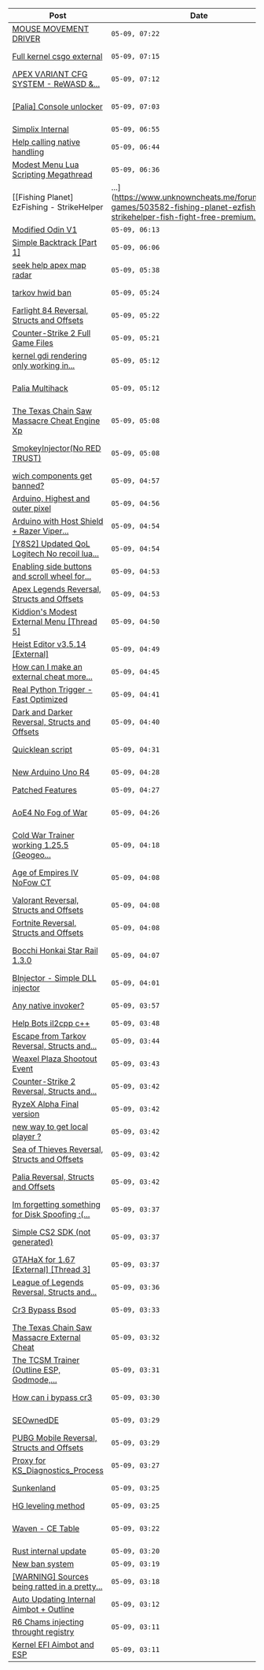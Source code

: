 |Post|Date|Forum|
|----|----|-----|
|[MOUSE MOVEMENT DRIVER](https://www.unknowncheats.me/forum/valorant/598337-mouse-movement-driver.html)|`05-09, 07:22`|Valorant|
|[Full kernel csgo external](https://www.unknowncheats.me/forum/cs-go-releases/509388-kernel-csgo-external.html)|`05-09, 07:15`|CS:GO Releases|
|[ΛPEX VΛRIΛNT CFG SYSTEM - ReWASD &...](https://www.unknowncheats.me/forum/apex-legends/599047-pex-ri-nt-cfg-system-rewasd-joytokey.html)|`05-09, 07:12`|Apex Legends|
|[[Palia] Console unlocker](https://www.unknowncheats.me/forum/other-mmorpg-and-strategy/600160-palia-console-unlocker.html)|`05-09, 07:03`|Other MMORPG and Strategy|
|[Simplix Internal](https://www.unknowncheats.me/forum/sea-of-thieves/569751-simplix-internal.html)|`05-09, 06:55`|Sea of Thieves|
|[Help calling native handling](https://www.unknowncheats.me/forum/alternative-online-mods/600316-help-calling-native-handling.html)|`05-09, 06:44`|Alternative Online Mods|
|[Modest Menu Lua Scripting Megathread](https://www.unknowncheats.me/forum/grand-theft-auto-v/463868-modest-menu-lua-scripting-megathread.html)|`05-09, 06:36`|Grand Theft Auto V|
|[[Fishing Planet] EzFishing - StrikeHelper |...](https://www.unknowncheats.me/forum/other-games/503582-fishing-planet-ezfishing-strikehelper-fish-fight-free-premium.html)|`05-09, 06:19`|Other Games|
|[Modified Odin V1](https://www.unknowncheats.me/forum/paladins/585919-modified-odin-v1.html)|`05-09, 06:13`|Paladins|
|[Simple Backtrack [Part 1]](https://www.unknowncheats.me/forum/team-fortress-2-a/600270-simple-backtrack-1-a.html)|`05-09, 06:06`|Team Fortress 2|
|[seek help apex map radar](https://www.unknowncheats.me/forum/apex-legends/600092-seek-help-apex-map-radar.html)|`05-09, 05:38`|Apex Legends|
|[tarkov hwid ban](https://www.unknowncheats.me/forum/escape-from-tarkov/598609-tarkov-hwid-ban.html)|`05-09, 05:24`|Escape from Tarkov|
|[Farlight 84 Reversal, Structs and Offsets](https://www.unknowncheats.me/forum/farlight-84-a/580566-farlight-84-reversal-structs-offsets.html)|`05-09, 05:22`|Farlight 84|
|[Counter-Strike 2 Full Game Files](https://www.unknowncheats.me/forum/counter-strike-2-a/576330-counter-strike-2-game-files.html)|`05-09, 05:21`|Counter-Strike 2|
|[kernel gdi rendering only working in...](https://www.unknowncheats.me/forum/counter-strike-2-a/600220-kernel-gdi-rendering-windowed-mode.html)|`05-09, 05:12`|Counter-Strike 2|
|[Palia Multihack](https://www.unknowncheats.me/forum/other-mmorpg-and-strategy/596326-palia-multihack.html)|`05-09, 05:12`|Other MMORPG and Strategy|
|[The Texas Chain Saw Massacre Cheat Engine Xp](https://www.unknowncheats.me/forum/other-fps-games/598994-texas-chain-massacre-cheat-engine-xp.html)|`05-09, 05:08`|Other FPS Games|
|[SmokeyInjector(No RED TRUST)](https://www.unknowncheats.me/forum/counter-strike-2-releases/600008-smokeyinjector-red-trust.html)|`05-09, 05:08`|Counter-Strike 2 Releases|
|[wich components get banned?](https://www.unknowncheats.me/forum/valorant/600253-wich-components-banned.html)|`05-09, 04:57`|Valorant|
|[Arduino, Highest and outer pixel](https://www.unknowncheats.me/forum/valorant/600128-arduino-outer-pixel.html)|`05-09, 04:56`|Valorant|
|[Arduino with Host Shield + Razer Viper...](https://www.unknowncheats.me/forum/valorant/600038-arduino-host-shield-razer-viper-ultimate.html)|`05-09, 04:54`|Valorant|
|[[Y8S2] Updated QoL Logitech No recoil lua...](https://www.unknowncheats.me/forum/rainbow-six-siege/591557-y8s2-updated-qol-logitech-recoil-lua-script-operators.html)|`05-09, 04:54`|Rainbow Six Siege|
|[Enabling side buttons and scroll wheel for...](https://www.unknowncheats.me/forum/valorant/565093-enabling-buttons-scroll-wheel-arduino-leonardo.html)|`05-09, 04:53`|Valorant|
|[Apex Legends Reversal, Structs and Offsets](https://www.unknowncheats.me/forum/apex-legends/319804-apex-legends-reversal-structs-offsets.html)|`05-09, 04:53`|Apex Legends|
|[Kiddion's Modest External Menu [Thread 5]](https://www.unknowncheats.me/forum/grand-theft-auto-v/576854-kiddions-modest-external-menu-thread-5-a.html)|`05-09, 04:50`|Grand Theft Auto V|
|[Heist Editor v3.5.14 [External]](https://www.unknowncheats.me/forum/grand-theft-auto-v/451205-heist-editor-v3-5-14-external.html)|`05-09, 04:49`|Grand Theft Auto V|
|[How can I make an external cheat more...](https://www.unknowncheats.me/forum/valorant/600283-external-cheat-undetectable.html)|`05-09, 04:45`|Valorant|
|[Real Python Trigger - Fast Optimized](https://www.unknowncheats.me/forum/valorant/599066-real-python-trigger-fast-optimized.html)|`05-09, 04:41`|Valorant|
|[Dark and Darker Reversal, Structs and Offsets](https://www.unknowncheats.me/forum/other-fps-games/562724-dark-darker-reversal-structs-offsets.html)|`05-09, 04:40`|Other FPS Games|
|[Quicklean script](https://www.unknowncheats.me/forum/escape-from-tarkov/596810-quicklean-script.html)|`05-09, 04:31`|Escape from Tarkov|
|[New Arduino Uno R4](https://www.unknowncheats.me/forum/other-hardware/591036-arduino-uno-r4.html)|`05-09, 04:28`|Other Hardware|
|[Patched Features](https://www.unknowncheats.me/forum/rust/599875-patched-features.html)|`05-09, 04:27`|Rust|
|[AoE4 No Fog of War](https://www.unknowncheats.me/forum/other-mmorpg-and-strategy/500872-aoe4-fog-war.html)|`05-09, 04:26`|Other MMORPG and Strategy|
|[Cold War Trainer working 1.25.5 (Geogeo...](https://www.unknowncheats.me/forum/call-of-duty-black-ops-cold-war/501719-cold-war-trainer-1-25-5-geogeo-paste.html)|`05-09, 04:18`|Call of Duty: Black Ops...|
|[Age of Empires IV NoFow CT](https://www.unknowncheats.me/forum/other-mmorpg-and-strategy/514123-age-empires-iv-nofow-ct.html)|`05-09, 04:08`|Other MMORPG and Strategy|
|[Valorant Reversal, Structs and Offsets](https://www.unknowncheats.me/forum/valorant/385792-valorant-reversal-structs-offsets.html)|`05-09, 04:08`|Valorant|
|[Fortnite Reversal, Structs and Offsets](https://www.unknowncheats.me/forum/fortnite/235061-fortnite-reversal-structs-offsets.html)|`05-09, 04:08`|Fortnite|
|[Bocchi Honkai Star Rail 1.3.0](https://www.unknowncheats.me/forum/other-mmorpg-and-strategy/600073-bocchi-honkai-star-rail-1-3-0-a.html)|`05-09, 04:07`|Other MMORPG and Strategy|
|[BInjector - Simple DLL injector](https://www.unknowncheats.me/forum/pc-software/438326-binjector-simple-dll-injector.html)|`05-09, 04:01`|PC Software|
|[Any native invoker?](https://www.unknowncheats.me/forum/alternative-online-mods/600252-native-invoker.html)|`05-09, 03:57`|Alternative Online Mods|
|[Help Bots il2cpp c++](https://www.unknowncheats.me/forum/unity/600137-help-bots-il2cpp.html)|`05-09, 03:48`|Unity|
|[Escape from Tarkov Reversal, Structs and...](https://www.unknowncheats.me/forum/escape-from-tarkov/226519-escape-tarkov-reversal-structs-offsets.html)|`05-09, 03:44`|Escape from Tarkov|
|[Weaxel Plaza Shootout Event](https://www.unknowncheats.me/forum/grand-theft-auto-v/573794-weaxel-plaza-shootout-event.html)|`05-09, 03:43`|Grand Theft Auto V|
|[Counter-Strike 2 Reversal, Structs and...](https://www.unknowncheats.me/forum/counter-strike-2-a/576077-counter-strike-2-reversal-structs-offsets.html)|`05-09, 03:42`|Counter-Strike 2|
|[RyzeX Alpha Final version](https://www.unknowncheats.me/forum/cs-go-releases/598658-ryzex-alpha-final-version.html)|`05-09, 03:42`|CS:GO Releases|
|[new way to get local player ?](https://www.unknowncheats.me/forum/apex-legends/600299-local-player.html)|`05-09, 03:42`|Apex Legends|
|[Sea of Thieves Reversal, Structs and Offsets](https://www.unknowncheats.me/forum/sea-of-thieves/278391-sea-thieves-reversal-structs-offsets.html)|`05-09, 03:42`|Sea of Thieves|
|[Palia Reversal, Structs and Offsets](https://www.unknowncheats.me/forum/other-mmorpg-and-strategy/596324-palia-reversal-structs-offsets.html)|`05-09, 03:42`|Other MMORPG and Strategy|
|[Im forgetting something for Disk Spoofing :(...](https://www.unknowncheats.me/forum/anti-cheat-bypass/590808-im-forgetting-disk-spoofing-help-plz.html)|`05-09, 03:37`|Anti-Cheat Bypass|
|[Simple CS2 SDK (not generated)](https://www.unknowncheats.me/forum/counter-strike-2-releases/576693-simple-cs2-sdk-generated.html)|`05-09, 03:37`|Counter-Strike 2 Releases|
|[GTAHaX for 1.67 [External] [Thread 3]](https://www.unknowncheats.me/forum/grand-theft-auto-v/461672-gtahax-1-67-external-thread-3-a.html)|`05-09, 03:37`|Grand Theft Auto V|
|[League of Legends Reversal, Structs and...](https://www.unknowncheats.me/forum/league-of-legends/310587-league-legends-reversal-structs-offsets.html)|`05-09, 03:36`|League of Legends|
|[Cr3 Bypass Bsod](https://www.unknowncheats.me/forum/anti-cheat-bypass/600086-cr3-bypass-bsod.html)|`05-09, 03:33`|Anti-Cheat Bypass|
|[The Texas Chain Saw Massacre External Cheat](https://www.unknowncheats.me/forum/other-fps-games/598162-texas-chain-massacre-external-cheat.html)|`05-09, 03:32`|Other FPS Games|
|[The TCSM Trainer (Outline ESP, Godmode,...](https://www.unknowncheats.me/forum/other-fps-games/598623-tcsm-trainer-outline-esp-godmode-invisible.html)|`05-09, 03:31`|Other FPS Games|
|[How can i bypass cr3](https://www.unknowncheats.me/forum/anti-cheat-bypass/600124-bypass-cr3.html)|`05-09, 03:30`|Anti-Cheat Bypass|
|[SEOwnedDE](https://www.unknowncheats.me/forum/team-fortress-2-a/592834-seownedde.html)|`05-09, 03:29`|Team Fortress 2|
|[PUBG Mobile Reversal, Structs and Offsets](https://www.unknowncheats.me/forum/pubg-mobile/269708-pubg-mobile-reversal-structs-offsets.html)|`05-09, 03:29`|PUBG Mobile|
|[Proxy for KS_Diagnostics_Process](https://www.unknowncheats.me/forum/phasmophobia/567912-proxy-ks_diagnostics_process.html)|`05-09, 03:27`|Phasmophobia|
|[Sunkenland](https://www.unknowncheats.me/forum/other-fps-games/599329-sunkenland.html)|`05-09, 03:25`|Other FPS Games|
|[HG leveling method](https://www.unknowncheats.me/forum/sea-of-thieves/600091-hg-leveling-method.html)|`05-09, 03:25`|Sea of Thieves|
|[Waven - CE Table](https://www.unknowncheats.me/forum/other-mmorpg-and-strategy/597680-waven-ce-table.html)|`05-09, 03:22`|Other MMORPG and Strategy|
|[Rust internal update](https://www.unknowncheats.me/forum/rust/599946-rust-internal-update.html)|`05-09, 03:20`|Rust|
|[New ban system](https://www.unknowncheats.me/forum/sea-of-thieves/599675-ban-system.html)|`05-09, 03:19`|Sea of Thieves|
|[[WARNING] Sources being ratted in a pretty...](https://www.unknowncheats.me/forum/fortnite/600249-warning-sources-ratted-pretty-smart.html)|`05-09, 03:18`|Fortnite|
|[Auto Updating Internal Aimbot + Outline](https://www.unknowncheats.me/forum/overwatch/599784-auto-updating-internal-aimbot-outline.html)|`05-09, 03:12`|Overwatch|
|[R6 Chams injecting throught registry](https://www.unknowncheats.me/forum/rainbow-six-siege/594608-r6-chams-injecting-throught-registry.html)|`05-09, 03:11`|Rainbow Six Siege|
|[Kernel EFI Aimbot and ESP](https://www.unknowncheats.me/forum/apex-legends/599758-kernel-efi-aimbot-esp.html)|`05-09, 03:11`|Apex Legends|
